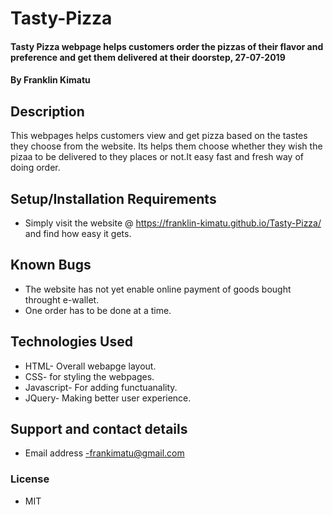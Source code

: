 # Tasty-Pizza
#### Tasty Pizza webpage helps customers order the pizzas of their flavor and preference and get them delivered at their doorstep, 27-07-2019
#### By **Franklin Kimatu**
## Description
This webpages helps customers view and get pizza based on the tastes they choose from the website. Its helps them choose whether they wish the pizaa to be delivered to they places or not.It easy fast and fresh way of doing order.
## Setup/Installation Requirements
* Simply visit the website @ https://franklin-kimatu.github.io/Tasty-Pizza/ and find how easy it gets.

## Known Bugs
* The website has not yet enable online payment of goods bought throught e-wallet.
* One order has to be done at a time.
## Technologies Used
* HTML- Overall webapge layout.
* CSS- for styling the webpages.
* Javascript- For adding functuanality.
* JQuery- Making better user experience.
## Support and contact details
* Email address -frankimatu@gmail.com
### License
* MIT
